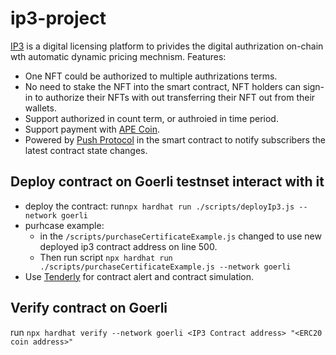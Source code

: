 # ip3-project

[IP3](https://ip3-project.vercel.app/) is a digital licensing platform to privides the digital authrization on-chain wth automatic dynamic pricing mechnism.
Features:
- One NFT could be authorized to multiple authrizations terms.
- No need to stake the NFT into the smart contract, NFT holders can sign-in to authorize their NFTs with out transferring their NFT out from their wallets.
- Support authorized in count term, or authroied in time period.
- Support payment with [APE Coin](https://apecoin.com/). 
- Powered by [Push Protocol](https://push.org/) in the smart contract to notify subscribers the latest contract state changes. 

## Deploy contract on Goerli testnset interact with it
- deploy the contract: run`npx hardhat run ./scripts/deployIp3.js --network goerli` 
- purhcase example: 
    - in the `/scripts/purchaseCertificateExample.js` changed to use new deployed ip3 contract address on line 500.
    - Then run script `npx hardhat run ./scripts/purchaseCertificateExample.js --network goerli`
- Use [Tenderly](https://tenderly.co/) for contract alert and contract simulation.

## Verify contract on Goerli
run `npx hardhat verify --network goerli <IP3 Contract address> "<ERC20 coin address>"`
